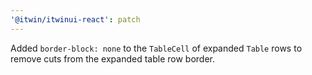 ```yaml
---
'@itwin/itwinui-react': patch
---
```


Added `border-block: none` to the `TableCell` of expanded `Table` rows to remove cuts from the expanded table row border.
